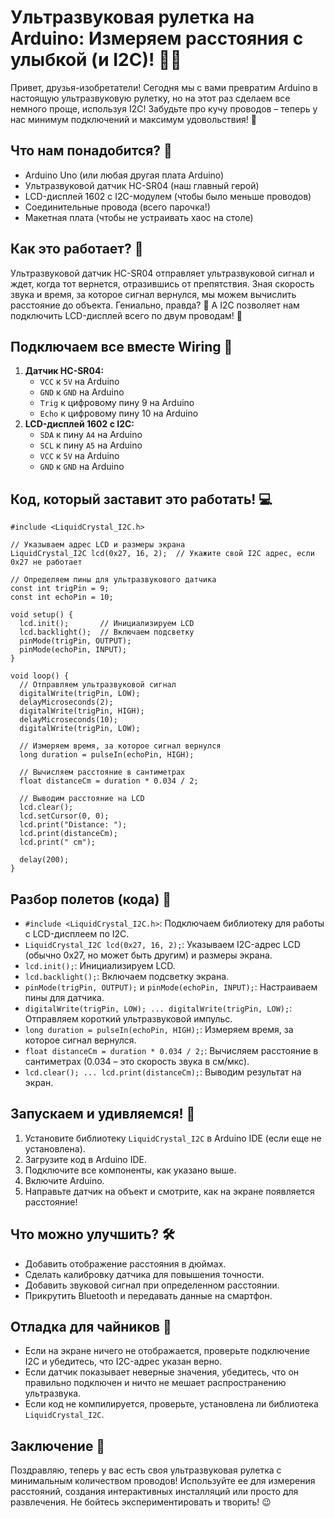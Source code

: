 # Ультразвуковая рулетка на Arduino: Измеряем расстояния с улыбкой (и I2C)! 📏😄

Привет, друзья-изобретатели! Сегодня мы с вами превратим Arduino в настоящую ультразвуковую рулетку, но на этот раз сделаем все немного проще, используя I2C! Забудьте про кучу проводов – теперь у нас минимум подключений и максимум удовольствия! 🚀

## Что нам понадобится? 🛒

*   Arduino Uno (или любая другая плата Arduino)
*   Ультразвуковой датчик HC-SR04 (наш главный герой)
*   LCD-дисплей 1602 с I2C-модулем (чтобы было меньше проводов)
*   Соединительные провода (всего парочка!)
*   Макетная плата (чтобы не устраивать хаос на столе)

## Как это работает? 🤔

Ультразвуковой датчик HC-SR04 отправляет ультразвуковой сигнал и ждет, когда тот вернется, отразившись от препятствия. Зная скорость звука и время, за которое сигнал вернулся, мы можем вычислить расстояние до объекта. Гениально, правда? 🤯 А I2C позволяет нам подключить LCD-дисплей всего по двум проводам! 🤩

## Подключаем все вместе Wiring 🔌

1.  **Датчик HC-SR04:**
    *   `VCC` к `5V` на Arduino
    *   `GND` к `GND` на Arduino
    *   `Trig` к цифровому пину 9 на Arduino
    *   `Echo` к цифровому пину 10 на Arduino
2.  **LCD-дисплей 1602 с I2C:**
    *   `SDA` к пину `A4` на Arduino
    *   `SCL` к пину `A5` на Arduino
    *   `VCC` к `5V` на Arduino
    *   `GND` к `GND` на Arduino

## Код, который заставит это работать! 💻

```arduino
#include <LiquidCrystal_I2C.h>

// Указываем адрес LCD и размеры экрана
LiquidCrystal_I2C lcd(0x27, 16, 2);  // Укажите свой I2C адрес, если 0x27 не работает

// Определяем пины для ультразвукового датчика
const int trigPin = 9;
const int echoPin = 10;

void setup() {
  lcd.init();       // Инициализируем LCD
  lcd.backlight();  // Включаем подсветку
  pinMode(trigPin, OUTPUT);
  pinMode(echoPin, INPUT);
}

void loop() {
  // Отправляем ультразвуковой сигнал
  digitalWrite(trigPin, LOW);
  delayMicroseconds(2);
  digitalWrite(trigPin, HIGH);
  delayMicroseconds(10);
  digitalWrite(trigPin, LOW);

  // Измеряем время, за которое сигнал вернулся
  long duration = pulseIn(echoPin, HIGH);

  // Вычисляем расстояние в сантиметрах
  float distanceCm = duration * 0.034 / 2;

  // Выводим расстояние на LCD
  lcd.clear();
  lcd.setCursor(0, 0);
  lcd.print("Distance: ");
  lcd.print(distanceCm);
  lcd.print(" cm");

  delay(200);
}
```

## Разбор полетов (кода) 📝

*   `#include <LiquidCrystal_I2C.h>`: Подключаем библиотеку для работы с LCD-дисплеем по I2C.
*   `LiquidCrystal_I2C lcd(0x27, 16, 2);`: Указываем I2C-адрес LCD (обычно 0x27, но может быть другим) и размеры экрана.
*   `lcd.init();`: Инициализируем LCD.
*   `lcd.backlight();`: Включаем подсветку экрана.
*   `pinMode(trigPin, OUTPUT);` и `pinMode(echoPin, INPUT);`: Настраиваем пины для датчика.
*   `digitalWrite(trigPin, LOW); ... digitalWrite(trigPin, LOW);`: Отправляем короткий ультразвуковой импульс.
*   `long duration = pulseIn(echoPin, HIGH);`: Измеряем время, за которое сигнал вернулся.
*   `float distanceCm = duration * 0.034 / 2;`: Вычисляем расстояние в сантиметрах (0.034 – это скорость звука в см/мкс).
*   `lcd.clear(); ... lcd.print(distanceCm);`: Выводим результат на экран.

## Запускаем и удивляемся! 🚀

1.  Установите библиотеку `LiquidCrystal_I2C` в Arduino IDE (если еще не установлена).
2.  Загрузите код в Arduino IDE.
3.  Подключите все компоненты, как указано выше.
4.  Включите Arduino.
5.  Направьте датчик на объект и смотрите, как на экране появляется расстояние!

## Что можно улучшить? 🛠️

*   Добавить отображение расстояния в дюймах.
*   Сделать калибровку датчика для повышения точности.
*   Добавить звуковой сигнал при определенном расстоянии.
*   Прикрутить Bluetooth и передавать данные на смартфон.

## Отладка для чайников 🐞

*   Если на экране ничего не отображается, проверьте подключение I2C и убедитесь, что I2C-адрес указан верно.
*   Если датчик показывает неверные значения, убедитесь, что он правильно подключен и ничто не мешает распространению ультразвука.
*   Если код не компилируется, проверьте, установлена ли библиотека `LiquidCrystal_I2C`.

## Заключение 🎉

Поздравляю, теперь у вас есть своя ультразвуковая рулетка с минимальным количеством проводов! Используйте ее для измерения расстояний, создания интерактивных инсталляций или просто для развлечения. Не бойтесь экспериментировать и творить! 😉
